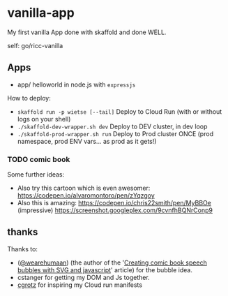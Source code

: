# vanilla-app

My first vanilla App done with skaffold and done WELL.

self: go/ricc-vanilla

## Apps

* app/ helloworld in node.js with `expressjs`

How to deploy:

* `skaffold run -p wietse [--tail]` Deploy to Cloud Run (with or without logs on your shell)
* `./skaffold-dev-wrapper.sh dev` Deploy to DEV cluster, in dev loop
* `./skaffold-prod-wrapper.sh run` Deploy to Prod cluster ONCE (prod namespace, prod ENV vars... as prod as it gets!)

### TODO comic book

Some further ideas:

* Also try this cartoon which is even awesomer: https://codepen.io/alvaromontoro/pen/zYqzgoy
* Also this is amazing: https://codepen.io/chris22smith/pen/MyBBOe (impressive) https://screenshot.googleplex.com/9cvnfhBQNrConp9

## thanks

Thanks to:
* ([@wearehumaan](https://twitter.com/wearehumaan)) (the author of the '[Creating comic book speech bubbles with SVG and javascript](https://www.humaan.com/blog/creating-comic-book-speech-bubbles-with-svg-and-javascript/)' article) for the bubble idea.
* cstanger for getting my DOM and Js together.
* [cgrotz](https://github.com/cgrotz/) for inspiring my Cloud run manifests
